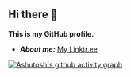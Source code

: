 ## Hi there 👋

**This is my GitHub profile.**

- **_About me:_** [My Linktr.ee](https://linktr.ee/juan3178)

[![Ashutosh's github activity graph](https://github-readme-activity-graph.vercel.app/graph?username=juan3178316&bg_color=24292f&color=adbac7&line=adbac7&point=539bf5&area=true&hide_border=true)](https://github.com/ashutosh00710/github-readme-activity-graph)

<!--
**juan3178316/juan3178316** is a ✨ _special_ ✨ repository because its `README.md` (this file) appears on your GitHub profile.

Here are some ideas to get you started:

- 🔭 I’m currently working on ...
- 🌱 I’m currently learning ...
- 👯 I’m looking to collaborate on ...
- 🤔 I’m looking for help with ...
- 💬 Ask me about ...
- 📫 How to reach me: ...
- 😄 Pronouns: ...
- ⚡ Fun fact: ...
-->
